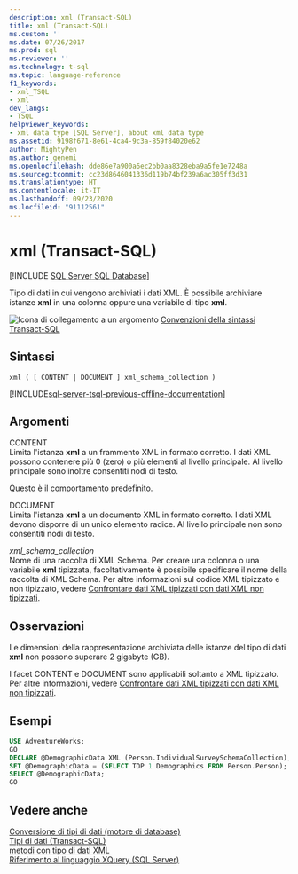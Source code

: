 ```yaml
---
description: xml (Transact-SQL)
title: xml (Transact-SQL)
ms.custom: ''
ms.date: 07/26/2017
ms.prod: sql
ms.reviewer: ''
ms.technology: t-sql
ms.topic: language-reference
f1_keywords:
- xml_TSQL
- xml
dev_langs:
- TSQL
helpviewer_keywords:
- xml data type [SQL Server], about xml data type
ms.assetid: 9198f671-8e61-4ca4-9c3a-859f84020e62
author: MightyPen
ms.author: genemi
ms.openlocfilehash: dde86e7a900a6ec2bb0aa8328eba9a5fe1e7248a
ms.sourcegitcommit: cc23d8646041336d119b74bf239a6ac305ff3d31
ms.translationtype: HT
ms.contentlocale: it-IT
ms.lasthandoff: 09/23/2020
ms.locfileid: "91112561"
---
```

# <a name="xml-transact-sql"></a>xml (Transact-SQL)
[!INCLUDE [SQL Server SQL Database](../../includes/applies-to-version/sql-asdb.md)]

  Tipo di dati in cui vengono archiviati i dati XML. È possibile archiviare istanze **xml** in una colonna oppure una variabile di tipo **xml**.  
  
 ![Icona di collegamento a un argomento](../../database-engine/configure-windows/media/topic-link.gif "Icona di collegamento a un argomento") [Convenzioni della sintassi Transact-SQL](../../t-sql/language-elements/transact-sql-syntax-conventions-transact-sql.md)  
  
## <a name="syntax"></a>Sintassi  
  
```
xml ( [ CONTENT | DOCUMENT ] xml_schema_collection )  
```  
  
[!INCLUDE[sql-server-tsql-previous-offline-documentation](../../includes/sql-server-tsql-previous-offline-documentation.md)]

## <a name="arguments"></a>Argomenti
 CONTENT  
 Limita l'istanza **xml** a un frammento XML in formato corretto. I dati XML possono contenere più 0 (zero) o più elementi al livello principale. Al livello principale sono inoltre consentiti nodi di testo.  
  
 Questo è il comportamento predefinito.  
  
 DOCUMENT  
 Limita l'istanza **xml** a un documento XML in formato corretto. I dati XML devono disporre di un unico elemento radice. Al livello principale non sono consentiti nodi di testo.  
  
 *xml_schema_collection*  
 Nome di una raccolta di XML Schema. Per creare una colonna o una variabile **xml** tipizzata, facoltativamente è possibile specificare il nome della raccolta di XML Schema. Per altre informazioni sul codice XML tipizzato e non tipizzato, vedere [Confrontare dati XML tipizzati con dati XML non tipizzati](../../relational-databases/xml/compare-typed-xml-to-untyped-xml.md).  
  
## <a name="remarks"></a>Osservazioni  
 Le dimensioni della rappresentazione archiviata delle istanze del tipo di dati **xml** non possono superare 2 gigabyte (GB).  
  
 I facet CONTENT e DOCUMENT sono applicabili soltanto a XML tipizzato. Per altre informazioni, vedere [Confrontare dati XML tipizzati con dati XML non tipizzati](../../relational-databases/xml/compare-typed-xml-to-untyped-xml.md).  
  
## <a name="examples"></a>Esempi  
  
```sql
USE AdventureWorks;  
GO  
DECLARE @DemographicData XML (Person.IndividualSurveySchemaCollection);  
SET @DemographicData = (SELECT TOP 1 Demographics FROM Person.Person);  
SELECT @DemographicData;  
GO  
```  
  
## <a name="see-also"></a>Vedere anche  
 [Conversione di tipi di dati &#40;motore di database&#41;](../../t-sql/data-types/data-type-conversion-database-engine.md)   
 [Tipi di dati &#40;Transact-SQL&#41;](../../t-sql/data-types/data-types-transact-sql.md)   
 [metodi con tipo di dati XML](../../t-sql/xml/xml-data-type-methods.md)   
 [Riferimento al linguaggio XQuery &#40;SQL Server&#41;](../../xquery/xquery-language-reference-sql-server.md)  
  
  
